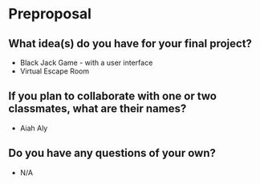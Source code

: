 # Preproposal

## What idea(s) do you have for your final project?

- Black Jack Game - with a user interface
- Virtual Escape Room

## If you plan to collaborate with one or two classmates, what are their names?

- Aiah Aly

## Do you have any questions of your own?

- N/A
